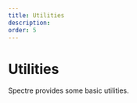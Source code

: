 ```yaml
---
title: Utilities
description: 
order: 5
---
```


# Utilities

Spectre provides some basic utilities.
 
<div class="vp-raw docs-demo columns">
  <Card title="Color" 
        desc="Colors for text, link and background"
        path="colors.html" />
  <Card title="Cursor" 
        desc="Mouse cursor to display when mouseover"
        path="cursors.html" />
  <Card title="Display" 
        desc="Display and hidden things"
        path="display.html" />
  <Card title="Divider" 
        desc="Separating elements"
        path="divider.html" />
  <Card title="Loading" 
        desc="Indicating loading or updating state"
        path="loading.html" />
  <Card title="Position" 
        desc="Useful layout and position things"
        path="position.html" />
  <Card title="Shape" 
        desc="Changing element shapes"
        path="shapes.html" />
  <Card title="Text" 
        desc="Text alignment, styles and overflow things"
        path="text.html" />
</div>
